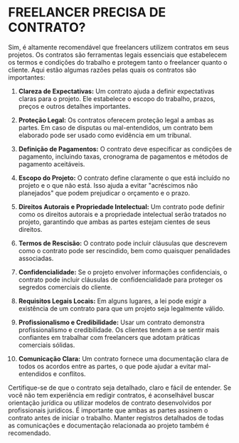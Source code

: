 # FREELANCER PRECISA DE CONTRATO?
Sim, é altamente recomendável que freelancers utilizem contratos em seus projetos. Os contratos são ferramentas legais essenciais que estabelecem os termos e condições do trabalho e protegem tanto o freelancer quanto o cliente. Aqui estão algumas razões pelas quais os contratos são importantes:

1. **Clareza de Expectativas:** Um contrato ajuda a definir expectativas claras para o projeto. Ele estabelece o escopo do trabalho, prazos, preços e outros detalhes importantes.

2. **Proteção Legal:** Os contratos oferecem proteção legal a ambas as partes. Em caso de disputas ou mal-entendidos, um contrato bem elaborado pode ser usado como evidência em um tribunal.

3. **Definição de Pagamentos:** O contrato deve especificar as condições de pagamento, incluindo taxas, cronograma de pagamentos e métodos de pagamento aceitáveis.

4. **Escopo do Projeto:** O contrato define claramente o que está incluído no projeto e o que não está. Isso ajuda a evitar "acréscimos não planejados" que podem prejudicar o orçamento e o prazo.

5. **Direitos Autorais e Propriedade Intelectual:** Um contrato pode definir como os direitos autorais e a propriedade intelectual serão tratados no projeto, garantindo que ambas as partes estejam cientes de seus direitos.

6. **Termos de Rescisão:** O contrato pode incluir cláusulas que descrevem como o contrato pode ser rescindido, bem como quaisquer penalidades associadas.

7. **Confidencialidade:** Se o projeto envolver informações confidenciais, o contrato pode incluir cláusulas de confidencialidade para proteger os segredos comerciais do cliente.

8. **Requisitos Legais Locais:** Em alguns lugares, a lei pode exigir a existência de um contrato para que um projeto seja legalmente válido.

9. **Profissionalismo e Credibilidade:** Usar um contrato demonstra profissionalismo e credibilidade. Os clientes tendem a se sentir mais confiantes em trabalhar com freelancers que adotam práticas comerciais sólidas.

10. **Comunicação Clara:** Um contrato fornece uma documentação clara de todos os acordos entre as partes, o que pode ajudar a evitar mal-entendidos e conflitos.

Certifique-se de que o contrato seja detalhado, claro e fácil de entender. Se você não tem experiência em redigir contratos, é aconselhável buscar orientação jurídica ou utilizar modelos de contrato desenvolvidos por profissionais jurídicos. É importante que ambas as partes assinem o contrato antes de iniciar o trabalho. Manter registros detalhados de todas as comunicações e documentação relacionada ao projeto também é recomendado.